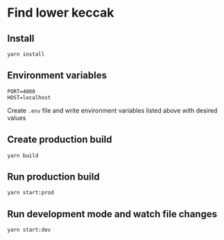 # Find lower keccak

## Install

```
yarn install
```

## Environment variables

```
PORT=4000
HOST=localhost
```

Create `.env` file and write environment variables listed above with desired values

## Create production build

```
yarn build
```

## Run production build

```
yarn start:prod
```

## Run development mode and watch file changes

```
yarn start:dev
```

